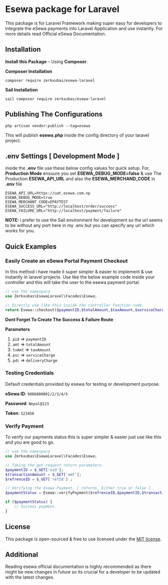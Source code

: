 # Esewa package for Laravel

This package is for Laravel Framework making super easy for developers to integrate the eSewa
payments into Laravel Application and use instantly. For more details read Official eSewa Documentation.

## Installation

**Install this Package** – Using **Composer**.

**Composer Installation**
```
composer require zerkxubas/esewa-laravel
```
**Sail Installation**
```
sail composer require zerkxubas/esewa-laravel
```

## Publishing The Configurations
```
php artisan vendor:publish --tag=esewa
```
This will publish **esewa.php** inside the config directory of your laravel project.

## .env Settings [ Development Mode ]
inside the **.env** file use these below config values for quick setup.
For, **Production Mode** ensuure you set **ESEWA_DEBUG_MODE=false** & use The Production **ESEWA_API_URL** and also the **ESEWA_MERCHAND_CODE** in **.env** file
```
ESEWA_API_URL=https://uat.esewa.com.np
ESEWA_DEBUG_MODE=true
ESEWA_MERCHANT_CODE=EPAYTEST
ESEWA_SUCCESS_URL="http://localhost/order/success"
ESEWA_FAILURE_URL="http://localhost/payment/failure"
```
**NOTE:** i prefer to use the Sail environment for development so the url seems to be without any port here in my .env but you can specify any url which works for you.

## Quick Examples

### Easily Create an eSewa Portal Payment Checkout
In this method i have made it super simpler & easier to implement & use instantly in laravel projects. Use like the below example code inside your controller and this will take the user to the esewa payment portal.

```php
// use the namespace
use Zerkxubas\EsewaLaravel\Facades\Esewa;

// Directly use like this inside the controller function code.
return Esewa::checkout($paymentID,$totalAmount,$taxAmount,$serviceCharge,$deliveryCharge);

```
**Dont Forget To Create The Success & Failure Route**

**Parameters**
1. `pid` => `paymentID`
2. `amt` => `totalAmount`
3. `txAmt` => `taxAmount`
4. `psc` => `serviceCharge`
5. `pdc` => `deliveryCharge`

### Testing Credentials
Default credentials provided by esewa for testing or development purpose.

**eSewa ID**: `9806800001/2/3/4/5`

**Password**: `Nepal@123`

**Token**: `123456`

### Verify Payment

To verify our payments status this is super simpler & easier just use like this and you are good to go.

```php
// use the namespace
use Zerkxubas\EsewaLaravel\Facades\Esewa;

// Taking the get request return parameters.
$paymentID = $_GET['oid'];
$transactionAmount = $_GET['amt'];
$refrenceID = $_GET['refId'] ;

// Verifying the Esewa Payment, [ returns, Either true or false ]
$paymentStatus = Esewa::verifyPayment($refrenceID,$paymentID,$transactionAmount);

if ($paymentStatus) {
    // Success payment.
}
```

## License

This package is open-sourced & free to use licensed under the [MIT license](https://opensource.org/licenses/MIT).

## Additional
Reading esewa official documentation is highly recommended as there might be new changes in future so its crucial for a developer to be updated with the latest changes.


